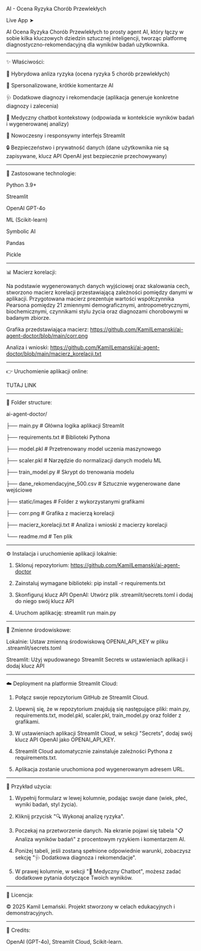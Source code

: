 AI - Ocena Ryzyka Chorób Przewlekłych

Live App ➤ 

AI Ocena Ryzyka Chorób Przewlekłych to prosty agent AI, który łączy w sobie kilka kluczowych dziedzin sztucznej inteligencji, tworząc platformę diagnostyczno-rekomendacyjną dla wyników badań użytkownika. 

------------
✨ Właściwości:

🔧 Hybrydowa anliza ryzyka (ocena ryzyka 5 chorób przewlekłych)

💬 Spersonalizowane, krótkie komentarze AI

🩺 Dodatkowe diagnozy i rekomendacje (aplikacja generuje konkretne diagnozy i zalecenia)

🤖 Medyczny chatbot kontekstowy (odpowiada w kontekście wyników badań i wygenerowanej analizy)

📱 Nowoczesny i responsywny interfejs Streamlit

🔒 Bezpieczeństwo i prywatność danych (dane użytkownika nie są zapisywane, klucz API OpenAI jest bezpiecznie przechowywany)

-------------
🧪 Zastosowane technologie:

Python 3.9+

Streamlit

OpenAI GPT-4o

ML (Scikit-learn)

Symbolic AI

Pandas

Pickle

-------------
📊 Macierz korelacji:

Na podstawie wygenerowanych danych wyjściowej oraz skalowania cech, stworzono macierz korelacji przestawiającą zależności pomiędzy danymi w aplikacji.
Przygotowana macierz prezentuje wartości współczynnika Pearsona pomiędzy 21 zmiennymi demograficznymi, antropometrycznymi, biochemicznymi, czynnikami stylu życia oraz diagnozami chorobowymi w badanym zbiorze.

Grafika przedstawiająca macierz: https://github.com/KamilLemanski/ai-agent-doctor/blob/main/corr.png

Analiza i wnioski: https://github.com/KamilLemanski/ai-agent-doctor/blob/main/macierz_korelacji.txt

------------
👉 Uruchomienie aplikacji online:

TUTAJ LINK

------------
📂 Folder structure:

ai-agent-doctor/

├── main.py                      # Główna logika aplikacji Streamlit

├── requirements.txt            # Biblioteki Pythona

├── model.pkl                   # Przetrenowany model uczenia maszynowego

├── scaler.pkl                  # Narzędzie do normalizacji danych modelu ML

├── train_model.py              # Skrypt do trenowania modelu

├── dane_rekomendacyjne_500.csv # Sztucznie wygenerowane dane wejściowe

├── static/images              # Folder z wykorzystanymi grafikami

├── corr.png                    # Grafika z macierzą korelacji

├── macierz_korelacji.txt       # Analiza i wnioski z macierzy korelacji

└── readme.md                   # Ten plik


------------
⚙️ Instalacja i uruchomienie aplikacji lokalnie:

1. Sklonuj repozytorium: https://github.com/KamilLemanski/ai-agent-doctor

2. Zainstaluj wymagane biblioteki: pip install -r requirements.txt

3. Skonfiguruj klucz API OpenAI: Utwórz plik .streamlit/secrets.toml i dodaj do niego swój klucz API

4. Uruchom aplikację: streamlit run main.py

------------
🔐 Zmienne środowiskowe:

Lokalnie: Ustaw zmienną środowiskową OPENAI_API_KEY w pliku .streamlit/secrets.toml

Streamlit: Użyj wpudowanego Streamlit Secrets w ustawieniach aplikacji i dodaj klucz API

------------
☁️ Deployment na platformie Streamlit Cloud:

1. Połącz swoje repozytorium GitHub ze Streamlit Cloud.
   
2. Upewnij się, że w repozytorium znajdują się następujące pliki: main.py, requirements.txt, model.pkl, scaler.pkl, train_model.py oraz folder z grafikami.
   
3. W ustawieniach aplikacji Streamlit Cloud, w sekcji "Secrets", dodaj swój klucz API OpenAI jako OPENAI_API_KEY.
   
4. Streamlit Cloud automatycznie zainstaluje zależności Pythona z requirements.txt.
  
5. Aplikacja zostanie uruchomiona pod wygenerowanym adresem URL.

------------
📌 Przykład użycia:

1. Wypełnij formularz w lewej kolumnie, podając swoje dane (wiek, płeć, wyniki badań, styl życia).

2. Kliknij przycisk "🔍 Wykonaj analizę ryzyka".

3. Poczekaj na przetworzenie danych. Na ekranie pojawi się tabela "📋 Analiza wyników badań" z procentowym ryzykiem i komentarzem AI.

4. Poniżej tabeli, jeśli zostaną spełnione odpowiednie warunki, zobaczysz sekcję "🩺 Dodatkowa diagnoza i rekomendacje".

5. W prawej kolumnie, w sekcji "💬 Medyczny Chatbot", możesz zadać dodatkowe pytania dotyczące Twoich wyników.

------------
📝 Licencja:

© 2025 Kamil Lemański. Projekt stworzony w celach edukacyjnych i demonstracyjnych.

------------
🙏 Credits:

OpenAI (GPT-4o), 
Streamlit Cloud, 
Scikit-learn.
